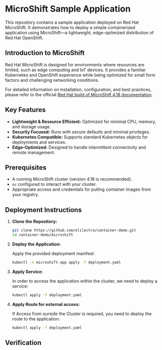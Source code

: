 # MicroShift Sample Application

This repository contains a sample application deployed on Red Hat MicroShift. It demonstrates how to deploy a simple containerized application using MicroShift—a lightweight, edge-optimized distribution of Red Hat OpenShift.

## Introduction to MicroShift

Red Hat MicroShift is designed for environments where resources are limited, such as edge computing and IoT devices. It provides a familiar Kubernetes and OpenShift experience while being optimized for small form factors and challenging networking conditions.

For detailed information on installation, configuration, and best practices, please refer to the official [Red Hat build of MicroShift 4.18 documentation](https://docs.redhat.com/en/documentation/red_hat_build_of_microshift/4.18).

## Key Features

- **Lightweight & Resource Efficient:** Optimized for minimal CPU, memory, and storage usage.
- **Security Focused:** Runs with secure defaults and minimal privileges.
- **Kubernetes Compatible:** Supports standard Kubernetes objects for deployments and services.
- **Edge-Optimized:** Designed to handle intermittent connectivity and remote management.

## Prerequisites

- A running MicroShift cluster (version 4.18 is recommended).
- `oc` configured to interact with your cluster.
- Appropriate access and credentials for pulling container images from your registry.

## Deployment Instructions

1. **Clone the Repository:**

   ```bash
   git clone https://github.com/olilectro/container-demo.git
   cd container-demo/microshift

2. **Deploy the Application:**

   Apply the provided deployment manifest:

   ```bash
   kubectl -n microshift-app apply -f deployment.yaml

3. **Apply Service:**

   In order to access the application within the cluster, we need to deploy a service:

   ```bash
   kubectl apply -f deployment.yaml


4. **Apply Route for external access:**

   If Access from ourside the Cluster is required, you need to deploy the route to the application:

   ```bash
   kubectl apply -f deployment.yaml

## Verification


